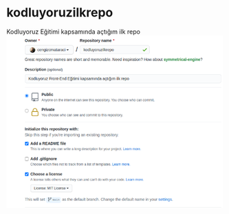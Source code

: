 # kodluyoruzilkrepo
Kodluyoruz Eğitimi kapsamında açtığım ilk repo
![alt text](https://github.com/eminkaaneren/kodluyoruzilkrepo/blob/master/github.png?raw=true)


